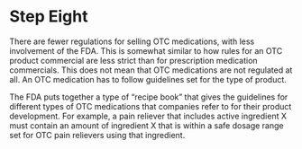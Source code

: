 # Step Eight

There are fewer regulations for selling OTC medications, with less involvement of the FDA. This is somewhat similar to how rules for an OTC product commercial are less strict than for prescription medication commercials. This does not mean that OTC medications are not regulated at all. An OTC medication has to follow guidelines set for the type of product.

The FDA puts together a type of “recipe book” that gives the guidelines for different types of OTC medications that companies refer to for their product development. For example, a pain reliever that includes active ingredient X must contain an amount of ingredient X that is within a safe dosage range set for OTC pain relievers using that ingredient.

